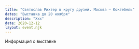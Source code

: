 ```yaml
---
title: "Святослав Рихтер в кругу друзей. Москва — Коктебель"
dates: "Выставка до 20 ноября"
description: "Xxx"
date: 2020-12-12
layout: event.njk
---
```


Информация о выставке
